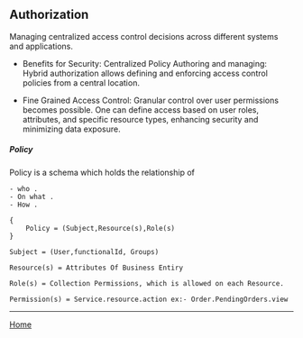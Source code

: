 ## Authorization

Managing centralized access control decisions across different systems and applications. 

- Benefits for Security:
Centralized Policy Authoring and managing: Hybrid authorization allows defining and enforcing access control policies from a central location. 

- Fine Grained Access Control: 
Granular control over user permissions becomes possible. One can define access based on user roles, attributes, and specific resource types, enhancing security and minimizing data exposure.

##### Policy
Policy is a schema which holds the relationship of 

    - who .
    - On what .
    - How .

```
{
    Policy = (Subject,Resource(s),Role(s)
}

Subject = (User,functionalId, Groups)

Resource(s) = Attributes Of Business Entiry

Role(s) = Collection Permissions, which is allowed on each Resource.

Permission(s) = Service.resource.action ex:- Order.PendingOrders.view

```

----
[Home](../README.md)